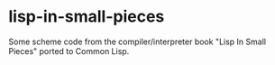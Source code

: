 # lisp-in-small-pieces

Some scheme code from the compiler/interpreter book "Lisp In Small Pieces" ported to Common Lisp.
